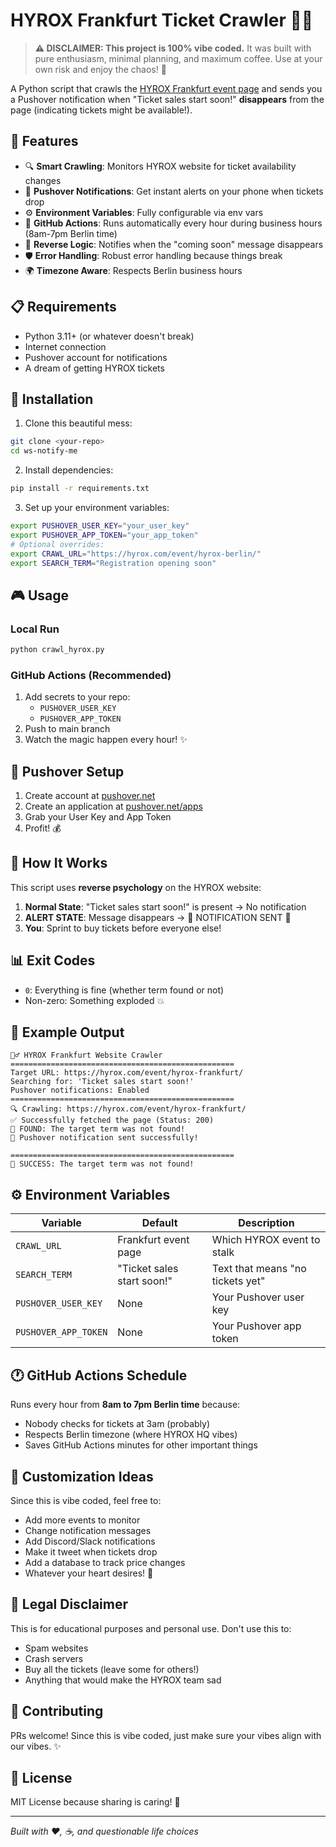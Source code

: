 # HYROX Frankfurt Ticket Crawler 🏃‍♂️

> **⚠️ DISCLAIMER: This project is 100% vibe coded.** It was built with pure enthusiasm, minimal planning, and maximum coffee. Use at your own risk and enjoy the chaos! 🎯

A Python script that crawls the [HYROX Frankfurt event page](https://hyrox.com/event/hyrox-frankfurt/) and sends you a Pushover notification when "Ticket sales start soon!" **disappears** from the page (indicating tickets might be available!).

## 🚀 Features

- 🔍 **Smart Crawling**: Monitors HYROX website for ticket availability changes
- 📱 **Pushover Notifications**: Get instant alerts on your phone when tickets drop
- ⚙️ **Environment Variables**: Fully configurable via env vars
- 🤖 **GitHub Actions**: Runs automatically every hour during business hours (8am-7pm Berlin time)
- 🎯 **Reverse Logic**: Notifies when the "coming soon" message disappears
- 🛡️ **Error Handling**: Robust error handling because things break
- 🌍 **Timezone Aware**: Respects Berlin business hours

## 📋 Requirements

- Python 3.11+ (or whatever doesn't break)
- Internet connection
- Pushover account for notifications
- A dream of getting HYROX tickets

## 🔧 Installation

1. Clone this beautiful mess:
```bash
git clone <your-repo>
cd ws-notify-me
```

2. Install dependencies:
```bash
pip install -r requirements.txt
```

3. Set up your environment variables:
```bash
export PUSHOVER_USER_KEY="your_user_key"
export PUSHOVER_APP_TOKEN="your_app_token"
# Optional overrides:
export CRAWL_URL="https://hyrox.com/event/hyrox-berlin/"
export SEARCH_TERM="Registration opening soon"
```

## 🎮 Usage

### Local Run
```bash
python crawl_hyrox.py
```

### GitHub Actions (Recommended)
1. Add secrets to your repo:
   - `PUSHOVER_USER_KEY`
   - `PUSHOVER_APP_TOKEN`
2. Push to main branch
3. Watch the magic happen every hour! ✨

## 📱 Pushover Setup

1. Create account at [pushover.net](https://pushover.net)
2. Create an application at [pushover.net/apps](https://pushover.net/apps)
3. Grab your User Key and App Token
4. Profit! 💰

## 🔄 How It Works

This script uses **reverse psychology** on the HYROX website:

1. **Normal State**: "Ticket sales start soon!" is present → No notification
2. **ALERT STATE**: Message disappears → 🚨 NOTIFICATION SENT 🚨
3. **You**: Sprint to buy tickets before everyone else!

## 📊 Exit Codes

- `0`: Everything is fine (whether term found or not)
- Non-zero: Something exploded 💥

## 🎯 Example Output

```
🏃‍♂️ HYROX Frankfurt Website Crawler
==================================================
Target URL: https://hyrox.com/event/hyrox-frankfurt/
Searching for: 'Ticket sales start soon!'
Pushover notifications: Enabled
==================================================
🔍 Crawling: https://hyrox.com/event/hyrox-frankfurt/
✅ Successfully fetched the page (Status: 200)
🎯 FOUND: The target term was not found!
📱 Pushover notification sent successfully!

==================================================
🎉 SUCCESS: The target term was not found!
```

## ⚙️ Environment Variables

| Variable | Default | Description |
|----------|---------|-------------|
| `CRAWL_URL` | Frankfurt event page | Which HYROX event to stalk |
| `SEARCH_TERM` | "Ticket sales start soon!" | Text that means "no tickets yet" |
| `PUSHOVER_USER_KEY` | None | Your Pushover user key |
| `PUSHOVER_APP_TOKEN` | None | Your Pushover app token |

## 🕐 GitHub Actions Schedule

Runs every hour from **8am to 7pm Berlin time** because:
- Nobody checks for tickets at 3am (probably)
- Respects Berlin timezone (where HYROX HQ vibes)
- Saves GitHub Actions minutes for other important things

## 🎨 Customization Ideas

Since this is vibe coded, feel free to:
- Add more events to monitor
- Change notification messages
- Add Discord/Slack notifications
- Make it tweet when tickets drop
- Add a database to track price changes
- Whatever your heart desires! 💖

## 🚨 Legal Disclaimer

This is for educational purposes and personal use. Don't use this to:
- Spam websites
- Crash servers
- Buy all the tickets (leave some for others!)
- Anything that would make the HYROX team sad

## 🤝 Contributing

PRs welcome! Since this is vibe coded, just make sure your vibes align with our vibes. ✨

## 📜 License

MIT License because sharing is caring! 🎉

---

*Built with ❤️, ☕, and questionable life choices* 